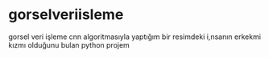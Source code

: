 # gorselveriisleme
gorsel veri işleme cnn algoritmasıyla yaptığım bir resimdeki i,nsanın erkekmi kızmı olduğunu bulan python projem
